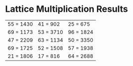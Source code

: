 # Lattice Multiplication Results

|   |   |   |
|---|---|---|
| 55 = 1430 | 41 = 902 | 25 = 675 |
| 69 = 1173 | 53 = 3710 | 96 = 1824 |
| 47 = 2209 | 63 = 1134 | 50 = 3350 |
| 69 = 1725 | 52 = 1508 | 57 = 1938 |
| 21 = 1806 | 17 = 816 | 64 = 2688 |
